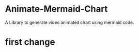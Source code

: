 # Animate-Mermaid-Chart
A Library to generate video animated chart using mermaid code. 

# first change